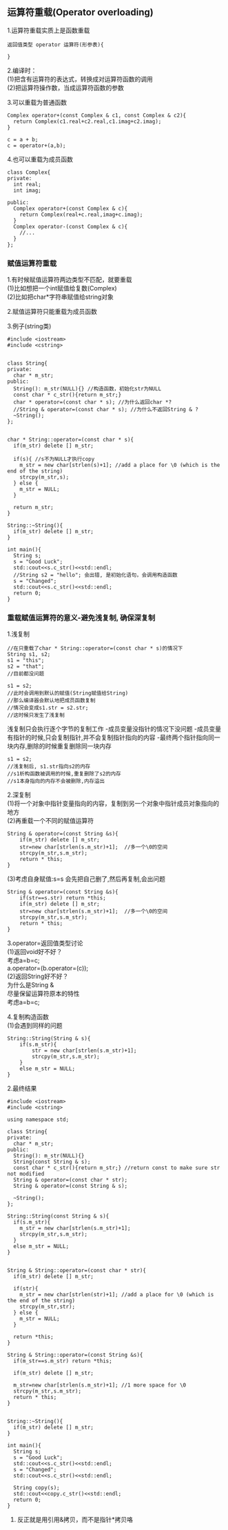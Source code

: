 ## 运算符重载\(Operator overloading\)

1.运算符重载实质上是函数重载

```
返回值类型 operator 运算符(形参表){

}
```

2.编译时：  
\(1\)把含有运算符的表达式，转换成对运算符函数的调用  
\(2\)把运算符操作数，当成运算符函数的参数

3.可以重载为普通函数

```
Complex operator+(const Complex & c1, const Complex & c2){
  return Complex(c1.real+c2.real,c1.imag+c2.imag);
}

c = a + b;
c = operator+(a,b);
```

4.也可以重载为成员函数

```
class Complex{
private:
  int real;
  int imag;

public:
  Complex operator+(const Complex & c){
    return Complex(real+c.real,imag+c.imag);
  }
  Complex operator-(const Complex & c){
    //...
  } 
};
```

### 赋值运算符重载

1.有时候赋值运算符两边类型不匹配，就要重载  
\(1\)比如想把一个int赋值给复数\(Complex\)  
\(2\)比如把char\*字符串赋值给string对象

2.赋值运算符只能重载为成员函数

3.例子\(string类\)

```
#include <iostream>
#include <cstring>


class String{
private:
  char * m_str;
public:
  String(): m_str(NULL){} //构造函数，初始化str为NULL  
  const char * c_str(){return m_str;}
  char * operator=(const char * s); //为什么返回char *?
  //String & operator=(const char * s); //为什么不返回String & ?
  ~String();
};


char * String::operator=(const char * s){
  if(m_str) delete [] m_str;

  if(s){ //s不为NULL才执行copy  
    m_str = new char[strlen(s)+1]; //add a place for \0 (which is the end of the string)
    strcpy(m_str,s);
  } else {
    m_str = NULL;
  }

  return m_str;
}

String::~String(){
  if(m_str) delete [] m_str;
}

int main(){
  String s;
  s = "Good Luck";
  std::cout<<s.c_str()<<std::endl;
  //String s2 = "hello"; 会出错, 是初始化语句，会调用构造函数  
  s = "Changed";
  std::cout<<s.c_str()<<std::endl;
  return 0;
}
```

### 重载赋值运算符的意义-避免浅复制, 确保深复制

1.浅复制

```
//在只重载了char * String::operator=(const char * s)的情况下
String s1, s2;
s1 = "this";
s2 = "that";
//目前都没问题

s1 = s2;
//此时会调用到默认的赋值(String赋值给String)
//那么编译器会默认地把成员函数复制
//情况会变成s1.str = s2.str;
//这时候只发生了浅复制
```

浅复制只会执行逐个字节的复制工作
-成员变量没指针的情况下没问题
-成员变量有指针的时候,只会复制指针,并不会复制指针指向的内容
-最终两个指针指向同一块内存,删除的时候重复删除同一块内存

```
s1 = s2;
//浅复制后, s1.str指向s2的内存
//s1析构函数被调用的时候,重复删除了s2的内存
//s1本身指向的内存不会被删除,内存溢出
```   
 
2.深复制  
(1)将一个对象中指针变量指向的内容，复制到另一个对象中指针成员对象指向的地方  
(2)再重载一个不同的赋值运算符

```
String & operator=(const String &s){  
    if(m_str) delete [] m_str;  
    str=new char[strlen(s.m_str)+1];  //多一个\0的空间
    strcpy(m_str,s.m_str);  
    return * this;  
}  
```

(3)考虑自身赋值:s=s
会先把自己删了,然后再复制,会出问题
```
String & operator=(const String &s){  
    if(str==s.str) return *this;
    if(m_str) delete [] m_str;  
    str=new char[strlen(s.m_str)+1];  //多一个\0的空间
    strcpy(m_str,s.m_str);  
    return * this;  
}  
```




3.operator=返回值类型讨论  
(1)返回void好不好？  
考虑a=b=c;  
a.operator=(b.operator=(c));  
(2)返回String好不好？  
为什么是String &  
尽量保留运算符原本的特性  
考虑a=b=c;

4.复制构造函数  
(1)会遇到同样的问题

```
String::String(String & s){
    if(s.m_str){    
        str = new char[strlen(s.m_str)+1];    
        strcpy(m_str,s.m_str);    
    }    
    else m_str = NULL;    
}  
```

2.最终结果

```
#include <iostream>
#include <cstring>

using namespace std;

class String{
private:
  char * m_str;
public:
  String(): m_str(NULL){}
  String(const String & s);
  const char * c_str(){return m_str;} //return const to make sure str not modified
  String & operator=(const char * str);
  String & operator=(const String & s);

  ~String();
};

String::String(const String & s){
  if(s.m_str){
    m_str = new char[strlen(s.m_str)+1];
    strcpy(m_str,s.m_str);
  }
  else m_str = NULL;
}


String & String::operator=(const char * str){
  if(m_str) delete [] m_str;

  if(str){
    m_str = new char[strlen(str)+1]; //add a place for \0 (which is the end of the string)
    strcpy(m_str,str);
  } else {
    m_str = NULL;
  }

  return *this;
}

String & String::operator=(const String &s){
  if(m_str==s.m_str) return *this;

  if(m_str) delete [] m_str;

  m_str=new char[strlen(s.m_str)+1]; //1 more space for \0
  strcpy(m_str,s.m_str);
  return * this;
}


String::~String(){
  if(m_str) delete [] m_str;
}

int main(){
  String s;
  s = "Good Luck";
  std::cout<<s.c_str()<<std::endl;
  s = "Changed";
  std::cout<<s.c_str()<<std::endl;

  String copy(s);
  std::cout<<copy.c_str()<<std::endl;
  return 0;
}
```

1. 反正就是用引用&拷贝，而不是指针\*拷贝咯



